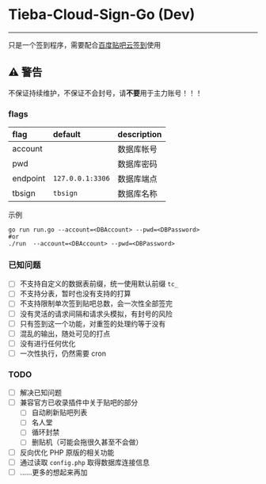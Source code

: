 # Tieba-Cloud-Sign-Go (Dev)
---

只是一个签到程序，需要配合[百度贴吧云签到](https://github.com/MoeNetwork/Tieba-Cloud-Sign/)使用

## ⚠ 警告

不保证持续维护，不保证不会封号，请**不要**用于主力账号！！！

### flags

| flag     | default          | description |
| :------- | :--------------- | :---------- |
| account  |                  | 数据库帐号  |
| pwd      |                  | 数据库密码  |
| endpoint | `127.0.0.1:3306` | 数据库端点  |
| tbsign   | `tbsign`         | 数据库名称  |


示例

```shell
go run run.go --account=<DBAccount> --pwd=<DBPassword>
#or
./run  --account=<DBAccount> --pwd=<DBPassword>
```

### 已知问题

- [ ] 不支持自定义的数据表前缀，统一使用默认前缀 `tc_`
- [ ] 不支持分表，暂时也没有支持的打算
- [ ] 不支持限制单次签到贴吧总数，会一次性全部签完
- [ ] 没有灵活的请求间隔和请求头模拟，有封号的风险
- [ ] 只有签到这一个功能，对重签的处理约等于没有
- [ ] 混乱的输出，随处可见的打点
- [ ] 没有进行任何优化
- [ ] 一次性执行，仍然需要 cron

### TODO

- [ ] 解决已知问题
- [ ] 兼容官方已收录插件中关于贴吧的部分
  - [ ] 自动刷新贴吧列表
  - [ ] 名人堂
  - [ ] 循环封禁
  - [ ] 删贴机（可能会拖很久甚至不会做）
- [ ] 反向优化 PHP 原版的相关功能
- [ ] 通过读取 `config.php` 取得数据库连接信息
- [ ] ……更多的想起来再加
